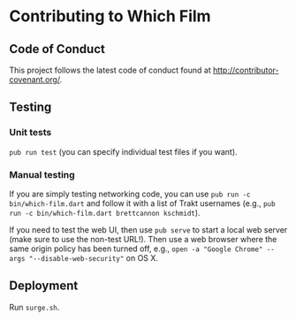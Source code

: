 # Contributing to Which Film
## Code of Conduct
This project follows the latest code of conduct found at
http://contributor-covenant.org/.

## Testing
### Unit tests
`pub run test` (you can specify individual test files if you want).

### Manual testing
If you are simply testing networking code, you can use
`pub run -c bin/which-film.dart` and follow it with a list of Trakt
usernames
(e.g., `pub run -c bin/which-film.dart brettcannon kschmidt`).

If you need to test the web UI, then use `pub serve` to start a local
web server (make sure to use the non-test URL!). Then use a web
browser where the same origin policy has been turned off, e.g.,
`open -a "Google Chrome" --args "--disable-web-security"` on OS X.

## Deployment
Run `surge.sh`.
